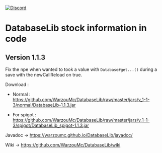 [![Discord](https://img.shields.io/discord/577196219252604942.svg?label=&logo=discord&logoColor=ffffff&color=7389D8&labelColor=6A7EC2)](https://discord.gg/5xQPmD2)

# DatabaseLib stock information in code

## Version 1.1.3

Fix the npe when wanted to took a value with `Database#get...()` during a save with the newCallReload on true. 

Download :

- Normal : https://github.com/WarzouMc/DatabaseLib/raw/master/jars/v_1-1-3/normal/DatabaseLib-1.1.3.jar

- For spigot : https://github.com/WarzouMc/DatabaseLib/raw/master/jars/v_1-1-3/spigot/DatabaseLib_spigot-1.1.3.jar

Javadoc -> https://warzoumc.github.io/DatabaseLib/javadoc/

Wiki -> https://github.com/WarzouMc/DatabaseLib/wiki
